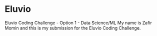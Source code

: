 # Eluvio
Eluvio Coding Challenge - Option 1 - Data Science/ML
My name is Zafir Momin and this is my submission for the Eluvio Coding Challenge.
